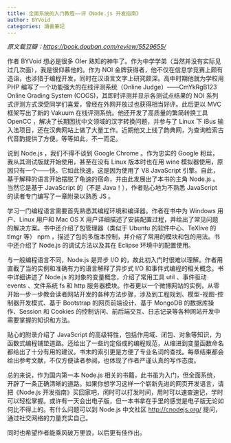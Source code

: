 ```yaml
---
title: 全面系统的入门教程——评《Node.js 开发指南》
author: BYVoid
categories: 讀書筆記
---
```


*原文载豆瓣：<https://book.douban.com/review/5529655/>*

作者 BYVoid 想必是很多 OIer 熟知的神牛了。作为中学学弟（当然并没有实际见过几次面），我是很仰慕他的。作为 NOI 金牌获得者，他不仅在信息学竞赛上颇有造诣，也涉猎于编程开发，同时在汉语言文字上研究颇深。高中时期他就为学校用 PHP 编写了一个功能强大的在线评测系统（Online Judge）——CmYkRgB123 Online Grading System (COGS)，其即时评测并显示各测试点结果的 NOI 系列式评测方式深受同学们喜爱，曾经在外网开放过也获得相当好评。此后更以 MVC 框架写出了新的 Vakuum 在线评测系统。他还开发了高质量的繁简转换工具 OpenCC ，解决了长期困扰中文领域的汉字转换问题，并参与了 Linux 下 iBus 输入法项目，还在汉典网站上做了大量工作。近期他又上线了韵典网，为查询检索古代音韵提供了方便。等等如此，不一而足。

说到 Node.js ，我们不得不谈到 Google Chrome 。作为忠实的 Google 粉丝，我从其测试版就开始使用，甚至在没有 Linux 版本时也在用 wine 模拟器使用，原因只有一个——快。它如此快速，这是因为使用了 V8 JavaScript 引擎。自此，基于解释的语言开始摆脱了龟速的宿命，并由此发展出了本书的主角 Node.js 。当然它是基于 JavaScript 的（不是 Java！），作者贴心地为不熟悉 JavaScript 的读者专门编写了一章附录以熟悉 JS 。

学习一门编程语言需要首先熟悉其编程环境和编译器。作者在书中为 Windows 用户、Linux 用户和 Mac OS X 用户详细描述了安装配置过程，并给出了常见问题的解决方案。书中还介绍了包管理器（类似于 Ubuntu 的软件中心、TeXlive 的 tlmgr 等） npm ，描述了包的多版本控制，并介绍了常用的模块和包的用法。书中还介绍了 Node.js 的调试方法以及其在 Eclipse 环境中的配置使用。

与一般编程语言不同，Node.js 是异步 I/O 的，故此初入门时很难以理解。作者用直截了当的实例和准确有力的语言解释了异步式 I/O 和事件式编程的相关概念。书中详细讲述了 Node.js 的对象的变量概念，介绍了常用工具 util 、事件驱动 events 、文件系统 fs 和 http 服务器模块。作者更以一个微博网站的实例，从零开始一步一步教会读者网站开发的各种方法步骤，涉及到工程规划、模型-视图-控制器开发模式、基于 Bootstrap 的网页前端设计、基于 MongoDB 的数据库操作、Session 和 Cookies 的控制访问、前后端交互、日志记录等各种网站开发中需要掌握的知识和方法。

贴心的附录介绍了 JavaScript 的高级特性，包括作用域、闭包、对象等知识，为函数式编程铺垫道路。还给出了一些约定俗成的编程规范，从缩进到变量函数命名都给出了十分有用的建议。书末的索引更是方便了专业名词的查找。每章结束都会给出参考文献，不仅方便读者参阅，也体现了作者严谨认真的写作态度。

总的来说，作为国内第一本 Node.js 相关的书籍，此书虽为入门，但全面系统，开辟了一条正确清晰的道路。如果你想学习这样一个崭新先进的网页开发语言，请把《Node.js 开发指南》买回家吧，闲时可以打发时间，用时可以速查速记，学时可以轻松掌握。或许有一天会出电子版，但一本书拿在手里的感觉是电子版无论如何比不得上的。有什么问题可以到 Node.js 中文社区 http://cnodejs.org/ 提问，通过社交网络的力量充实自己。

同时也希望作者能乘风破万里浪，以后更有佳作出。
